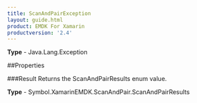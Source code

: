 ```yaml
---
title: ScanAndPairException
layout: guide.html 
product: EMDK For Xamarin 
productversion: '2.4' 
---
```


    

**Type** - Java.Lang.Exception

##Properties

###Result
Returns the ScanAndPairResults enum value.

**Type** - Symbol.XamarinEMDK.ScanAndPair.ScanAndPairResults


